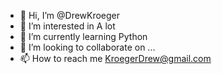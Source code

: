 - 👋 Hi, I’m @DrewKroeger
- 👀 I’m interested in A lot
- 🌱 I’m currently learning Python
- 💞️ I’m looking to collaborate on ...
- 📫 How to reach me KroegerDrew@gmail.com

<!---
DrewKroeger/DrewKroeger is a ✨ special ✨ repository because its `README.md` (this file) appears on your GitHub profile.
You can click the Preview link to take a look at your changes.
--->
